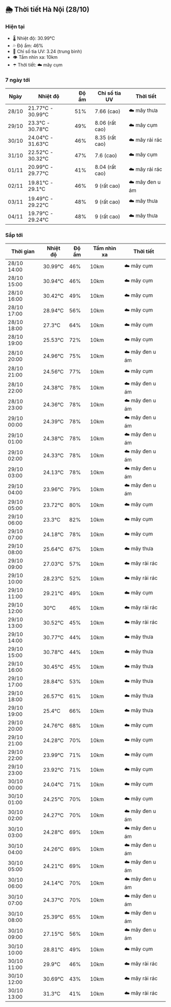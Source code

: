 ## 🌦️ Thời tiết Hà Nội (28/10)

### Hiện tại

- 🌡️ Nhiệt độ: 30.99℃
- 💦 Độ ẩm: 46%
- 🌟 Chỉ số tia UV: 3.24 (trung bình)
- 👁️ Tầm nhìn xa: 10km
- ☂️ Thời tiết: ☁️ mây cụm

### 7 ngày tới

| Ngày | Nhiệt độ | Độ ẩm | Chỉ số tia UV | Thời tiết |
| --- | --- | --- | --- | --- |
| 28/10 | 21.77℃ - 30.99℃ | 51% | 7.66 (cao) | ☁️ mây thưa |
| 29/10 | 23.3℃ - 30.78℃ | 49% | 8.06 (rất cao) | ☁️ mây cụm |
| 30/10 | 24.04℃ - 31.63℃ | 46% | 8.35 (rất cao) | ☁️ mây rải rác |
| 31/10 | 22.52℃ - 30.32℃ | 47% | 7.6 (cao) | ☁️ mây cụm |
| 01/11 | 20.99℃ - 29.77℃ | 41% | 8.04 (rất cao) | ☁️ mây rải rác |
| 02/11 | 19.81℃ - 29.1℃ | 46% | 9 (rất cao) | ☁️ mây đen u ám |
| 03/11 | 19.49℃ - 29.22℃ | 48% | 9 (rất cao) | ☁️ mây thưa |
| 04/11 | 19.79℃ - 29.24℃ | 48% | 9 (rất cao) | ☁️ mây thưa |

### Sắp tới

| Thời gian | Nhiệt độ | Độ ẩm | Tầm nhìn xa | Thời tiết |
| --- | --- | --- | --- | --- |
| 28/10 14:00 | 30.99℃ | 46% | 10km | ☁️ mây cụm |
| 28/10 15:00 | 30.94℃ | 46% | 10km | ☁️ mây cụm |
| 28/10 16:00 | 30.42℃ | 49% | 10km | ☁️ mây cụm |
| 28/10 17:00 | 28.94℃ | 56% | 10km | ☁️ mây cụm |
| 28/10 18:00 | 27.3℃ | 64% | 10km | ☁️ mây cụm |
| 28/10 19:00 | 25.53℃ | 72% | 10km | ☁️ mây cụm |
| 28/10 20:00 | 24.96℃ | 75% | 10km | ☁️ mây đen u ám |
| 28/10 21:00 | 24.56℃ | 77% | 10km | ☁️ mây cụm |
| 28/10 22:00 | 24.38℃ | 78% | 10km | ☁️ mây đen u ám |
| 28/10 23:00 | 24.36℃ | 78% | 10km | ☁️ mây đen u ám |
| 29/10 00:00 | 24.39℃ | 78% | 10km | ☁️ mây đen u ám |
| 29/10 01:00 | 24.38℃ | 78% | 10km | ☁️ mây đen u ám |
| 29/10 02:00 | 24.33℃ | 78% | 10km | ☁️ mây đen u ám |
| 29/10 03:00 | 24.13℃ | 78% | 10km | ☁️ mây đen u ám |
| 29/10 04:00 | 23.96℃ | 79% | 10km | ☁️ mây đen u ám |
| 29/10 05:00 | 23.72℃ | 80% | 10km | ☁️ mây cụm |
| 29/10 06:00 | 23.3℃ | 82% | 10km | ☁️ mây cụm |
| 29/10 07:00 | 24.18℃ | 78% | 10km | ☁️ mây cụm |
| 29/10 08:00 | 25.64℃ | 67% | 10km | ☁️ mây thưa |
| 29/10 09:00 | 27.03℃ | 57% | 10km | ☁️ mây rải rác |
| 29/10 10:00 | 28.23℃ | 52% | 10km | ☁️ mây rải rác |
| 29/10 11:00 | 29.21℃ | 49% | 10km | ☁️ mây cụm |
| 29/10 12:00 | 30℃ | 46% | 10km | ☁️ mây rải rác |
| 29/10 13:00 | 30.52℃ | 45% | 10km | ☁️ mây rải rác |
| 29/10 14:00 | 30.77℃ | 44% | 10km | ☁️ mây thưa |
| 29/10 15:00 | 30.78℃ | 44% | 10km | ☁️ mây thưa |
| 29/10 16:00 | 30.45℃ | 45% | 10km | ☁️ mây thưa |
| 29/10 17:00 | 28.84℃ | 53% | 10km | ☁️ mây thưa |
| 29/10 18:00 | 26.57℃ | 61% | 10km | ☁️ mây thưa |
| 29/10 19:00 | 25.4℃ | 66% | 10km | ☁️ mây thưa |
| 29/10 20:00 | 24.76℃ | 68% | 10km | ☁️ mây cụm |
| 29/10 21:00 | 24.28℃ | 70% | 10km | ☁️ mây cụm |
| 29/10 22:00 | 23.99℃ | 71% | 10km | ☁️ mây cụm |
| 29/10 23:00 | 23.92℃ | 71% | 10km | ☁️ mây cụm |
| 30/10 00:00 | 24.04℃ | 71% | 10km | ☁️ mây cụm |
| 30/10 01:00 | 24.25℃ | 70% | 10km | ☁️ mây cụm |
| 30/10 02:00 | 24.27℃ | 70% | 10km | ☁️ mây đen u ám |
| 30/10 03:00 | 24.28℃ | 69% | 10km | ☁️ mây đen u ám |
| 30/10 04:00 | 24.26℃ | 69% | 10km | ☁️ mây đen u ám |
| 30/10 05:00 | 24.21℃ | 69% | 10km | ☁️ mây đen u ám |
| 30/10 06:00 | 24.14℃ | 70% | 10km | ☁️ mây đen u ám |
| 30/10 07:00 | 24.37℃ | 70% | 10km | ☁️ mây đen u ám |
| 30/10 08:00 | 25.39℃ | 65% | 10km | ☁️ mây đen u ám |
| 30/10 09:00 | 27.15℃ | 56% | 10km | ☁️ mây đen u ám |
| 30/10 10:00 | 28.81℃ | 49% | 10km | ☁️ mây cụm |
| 30/10 11:00 | 29.9℃ | 46% | 10km | ☁️ mây rải rác |
| 30/10 12:00 | 30.69℃ | 43% | 10km | ☁️ mây rải rác |
| 30/10 13:00 | 31.3℃ | 41% | 10km | ☁️ mây rải rác |
